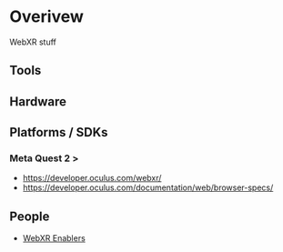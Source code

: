 # Overivew

WebXR stuff

## Tools

## Hardware

## Platforms / SDKs

### Meta Quest 2 >

- https://developer.oculus.com/webxr/
- https://developer.oculus.com/documentation/web/browser-specs/


## People

- [WebXR Enablers](https://xrbootcamp.com/top-xr-enablers-learn-from-the-best-of-the-best/)
